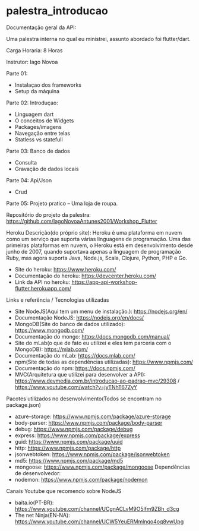 # palestra_introducao

Documentação geral da API:

Uma palestra interna no qual eu ministrei, assunto abordado foi flutter/dart.

Carga Horaria: 8 Horas

Instrutor: Iago Novoa

Parte 01:
- Instalaçao dos frameworks
- Setup da máquina

Parte 02:
Introduçao:
- Linguagem dart
- O conceitos de Widgets
- Packages/imagens
- Navegação entre telas
- Statless vs statefull

Parte 03:
Banco de dados
- Consulta
- Gravação de dados locais

Parte 04:
Api/Json
- Crud

Parte 05:
Projeto pratico – Uma loja de roupa.

Repositório do projeto da palestra: https://github.com/IagoNovoaAntunes2001/Workshop_Flutter

Heroku
Descrição(do próprio site): Heroku é uma plataforma em nuvem como um serviço que suporta várias linguagens de programação. Uma das primeiras plataformas em nuvem, o Heroku está em desenvolvimento desde junho de 2007, quando suportava apenas a linguagem de programação Ruby, mas agora suporta Java, Node.js, Scala, Clojure, Python, PHP e Go. 
- Site do heroku: https://www.heroku.com/
- Documentação do heroku: https://devcenter.heroku.com/
- Link da API no heroku: https://app-api-workshop-flutter.herokuapp.com/

Links e referência / Tecnologias utilizadas
- Site NodeJS(Aqui tem um menu de instalação.): https://nodejs.org/en/
- Documentação NodeJS: https://nodejs.org/en/docs/
- MongoDB(Site do banco de dados utilizado): https://www.mongodb.com/ 
- Documentação do mongo: https://docs.mongodb.com/manual/
- Site do mLab(o que de fato eu utilizei e eles tem parceria com o MongoDB): https://mlab.com/
- Documentação do mLab: https://docs.mlab.com/
- npm(Site de todas as dependências utilizadas): https://www.npmjs.com/
- Documentação do npm: https://docs.npmjs.com/
- MVC(Arquitetura que utilizei para desenvolver a API): https://www.devmedia.com.br/introducao-ao-padrao-mvc/29308 / https://www.youtube.com/watch?v=jyTNhT67ZyY

Pacotes utilizados no desenvolvimento(Todos se encontram no package.json)
- azure-storage: https://www.npmjs.com/package/azure-storage
- body-parser: https://www.npmjs.com/package/body-parser
- debug: https://www.npmjs.com/package/debug
- express: https://www.npmjs.com/package/express
- guid: https://www.npmjs.com/package/uuid
- http: https://www.npmjs.com/package/http
- jsonwebtoken: https://www.npmjs.com/package/jsonwebtoken
- md5: https://www.npmjs.com/package/md5
- mongoose: https://www.npmjs.com/package/mongoose
Dependências de desenvolvedor:
- nodemon: https://www.npmjs.com/package/nodemon

Canais Youtube que recomendo sobre NodeJS
 - baita.io(PT-BR): https://www.youtube.com/channel/UCgnACLvM9O5lfm9ZBh_d3cg
 - The net Ninja(EN-NA): https://www.youtube.com/channel/UCW5YeuERMmlnqo4oq8vwUpg

 

